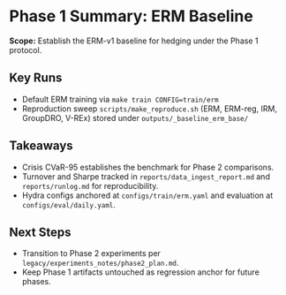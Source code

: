 # Phase 1 Summary: ERM Baseline

**Scope:** Establish the ERM-v1 baseline for hedging under the Phase 1 protocol.

## Key Runs
- Default ERM training via `make train CONFIG=train/erm`
- Reproduction sweep `scripts/make_reproduce.sh` (ERM, ERM-reg, IRM, GroupDRO, V-REx) stored under `outputs/_baseline_erm_base/`

## Takeaways
- Crisis CVaR-95 establishes the benchmark for Phase 2 comparisons.
- Turnover and Sharpe tracked in `reports/data_ingest_report.md` and `reports/runlog.md` for reproducibility.
- Hydra configs anchored at `configs/train/erm.yaml` and evaluation at `configs/eval/daily.yaml`.

## Next Steps
- Transition to Phase 2 experiments per `legacy/experiments_notes/phase2_plan.md`.
- Keep Phase 1 artifacts untouched as regression anchor for future phases.
